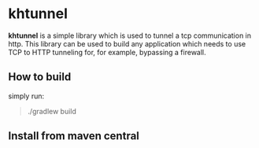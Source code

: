 # khtunnel
**khtunnel** is a simple library which is used to tunnel a tcp communication in http.
This library can be used to build any application which needs to use TCP to HTTP tunneling for, for example, bypassing a firewall.

## How to build  
simply run:  
>    ./gradlew build

## Install from maven central  
